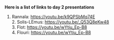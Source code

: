 **Here is a list of links to day 2 presentations**
  1. Rannala: https://youtu.be/k9QPSbMq74E  
	2. Solis-LEmus: https://youtu.be/_Q53Q8eKw48  
	3. Flot: https://youtu.be/wYtiu_Ep-B8  
	4. Flouri: https://youtu.be/wYtiu_Ep-B8  
